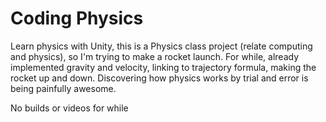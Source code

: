# Coding Physics

Learn physics with Unity, this is a Physics class project (relate computing and physics), so I'm trying to make a rocket launch.
For while, already implemented gravity and velocity, linking to trajectory formula, making the rocket up and down. 
Discovering how physics works by trial and error is being painfully awesome.

No builds or videos for while
